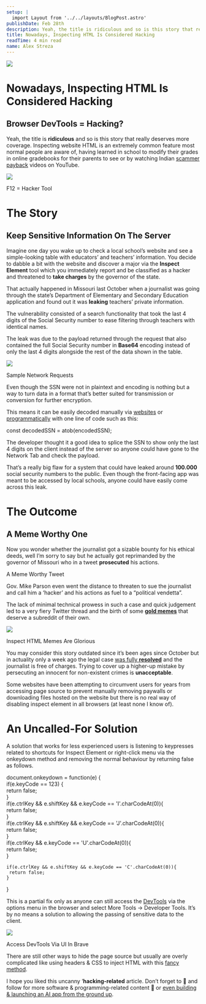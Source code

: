 ```yaml
---
setup: |
  import Layout from '../../layouts/BlogPost.astro'
publishDate: Feb 28th
description: Yeah, the title is ridiculous and so is this story that really deserves more coverage. Inspecting website HTML is an extremely common feature most normal people are aware of, having learned in school…
title: Nowadays, Inspecting HTML Is Considered Hacking
readTime: 4 min read
name: Alex Streza
---
```


![](https://miro.medium.com/max/1400/1*unzpkt9zgl3TG4L3oUsC8Q.png)

# Nowadays, Inspecting HTML Is Considered Hacking

## Browser DevTools = Hacking?

Yeah, the title is **ridiculous** and so is this story that really deserves more coverage. Inspecting website HTML is an extremely common feature most normal people are aware of, having learned in school to modify their grades in online gradebooks for their parents to see or by watching Indian [scammer payback](https://www.youtube.com/watch?v=B20Ul9sKb1E) videos on YouTube.

![](https://miro.medium.com/max/1134/0*NGQLn8dG7rchkEl7.png)

F12 = Hacker Tool

# The Story

## Keep Sensitive Information On The Server

Imagine one day you wake up to check a local school’s website and see a simple-looking table with educators’ and teachers’ information. You decide to dabble a bit with the website and discover a major via the **Inspect Element** tool which you immediately report and be classified as a hacker and threatened to **take charges** by the governor of the state.

That actually happened in Missouri last October when a journalist was going through the state’s Department of Elementary and Secondary Education application and found out it was **leaking** teachers’ private information.

The vulnerability consisted of a search functionality that took the last 4 digits of the Social Security number to ease filtering through teachers with identical names.

The leak was due to the payload returned through the request that also contained the full Social Security number in **Base64** encoding instead of only the last 4 digits alongside the rest of the data shown in the table.

![](https://miro.medium.com/max/1400/1*5vPKMDEk33UkDVMexnMjJg.png)

Sample Network Requests

Even though the SSN were not in plaintext and encoding is nothing but a way to turn data in a format that’s better suited for transmission or conversion for further encryption.

This means it can be easily decoded manually via [websites](https://www.base64decode.org/) or [programmatically](https://developer.mozilla.org/en-US/docs/Glossary/Base64) with one line of code such as this:

const decodedSSN = atob(encodedSSN);

The developer thought it a good idea to splice the SSN to show only the last 4 digits on the client instead of the server so anyone could have gone to the Network Tab and check the payload.

That’s a really big flaw for a system that could have leaked around **100.000** social security numbers to the public. Even though the front-facing app was meant to be accessed by local schools, anyone could have easily come across this leak.

# The Outcome

## A Meme Worthy One

Now you wonder whether the journalist got a sizable bounty for his ethical deeds, well I’m sorry to say but he actually got reprimanded by the governor of Missouri who in a tweet **prosecuted** his actions.

A Meme Worthy Tweet

Gov. Mike Parson even went the distance to threaten to sue the journalist and call him a ‘hacker’ and his actions as fuel to a “political vendetta”.

The lack of minimal technical prowess in such a case and quick judgement led to a very fiery Twitter thread and the birth of some [**gold memes**](https://www.reddit.com/r/missouri/comments/q9eqka/can_we_do_memes_because_this_is_a_very_memeable/) that deserve a subreddit of their own.

![](https://miro.medium.com/max/1400/0*RjlllGChAo8IAkKN.jpg)

Inspect HTML Memes Are Glorious

You may consider this story outdated since it’s been ages since October but in actuality only a week ago the legal case [was fully **resolved**](https://www.theregister.com/2022/02/15/missouri_html_hacking/) and the journalist is free of charges. Trying to cover up a higher-up mistake by persecuting an innocent for non-existent crimes is **unacceptable**.

Some websites have been attempting to circumvent users for years from accessing page source to prevent manually removing paywalls or downloading files hosted on the website but there is no real way of disabling inspect element in all browsers (at least none I know of).

# An Uncalled-For Solution

A solution that works for less experienced users is listening to keypresses related to shortcuts for Inspect Element or right-click menu via the onkeydown method and removing the normal behaviour by returning false as follows.

document.onkeydown = function(e) {  
 if(e.keyCode == 123) {  
 return false;  
 }  
 if(e.ctrlKey && e.shiftKey && e.keyCode == 'I'.charCodeAt(0)){  
 return false;  
 }  
 if(e.ctrlKey && e.shiftKey && e.keyCode == 'J'.charCodeAt(0)){  
 return false;  
 }  
 if(e.ctrlKey && e.keyCode == 'U'.charCodeAt(0)){  
 return false;  
 }

    if(e.ctrlKey && e.shiftKey && e.keyCode == 'C'.charCodeAt(0)){
     return false;
    }

}

This is a partial fix only as anyone can still access the [DevTools](https://developer.chrome.com/docs/devtools/) via the options menu in the browser and select More Tools -> Developer Tools. It’s by no means a solution to allowing the passing of sensitive data to the client.

![](https://miro.medium.com/max/1400/1*KwftsE2HkXkM1hjFfVqllw.png)

Access DevTools Via UI In Brave

There are still other ways to hide the page source but usually are overly complicated like using headers & CSS to inject HTML with this [fancy method](https://www.youtube.com/watch?v=msdymgkhePo).

I hope you liked this uncanny ‘**hacking-related** article. Don’t forget to 👏 and follow for more software & programming-related content 💜 or [even building & launching an AI app from the ground up](https://medium.com/r?url=https%3A%2F%2Fjavascript.plainenglish.io%2Fhow-i-launched-a-saas-in-60-days-with-an-empty-pocket-313aa59c3e78).
